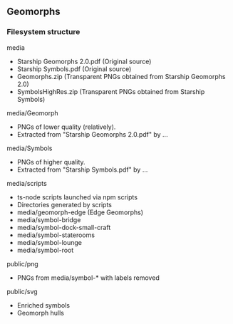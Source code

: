 ## Geomorphs

### Filesystem structure

media
- Starship Geomorphs 2.0.pdf (Original source)
- Starship Symbols.pdf (Original source)
- Geomorphs.zip (Transparent PNGs obtained from Starship Geomorphs 2.0)
- SymbolsHighRes.zip (Transparent PNGs obtained from Starship Symbols)

media/Geomorph
- PNGs of lower quality (relatively).
- Extracted from "Starship Geomorphs 2.0.pdf" by ... 

media/Symbols
- PNGs of higher quality.
- Extracted from "Starship Symbols.pdf" by ... 

media/scripts
- ts-node scripts launched via npm scripts
- Directories generated by scripts
- media/geomorph-edge (Edge Geomorphs)
- media/symbol-bridge
- media/symbol-dock-small-craft
- media/symbol-staterooms
- media/symbol-lounge
- media/symbol-root

public/png
- PNGs from media/symbol-* with labels removed

public/svg
- Enriched symbols
- Geomorph hulls

<div
  class="tabs"
  name="geomorph-101"
  enabled="false"
  height="400"
  tabs="[
    { key: 'component', filepath: 'geomorph/GeomorphDemo' },
  ]"
></div>
